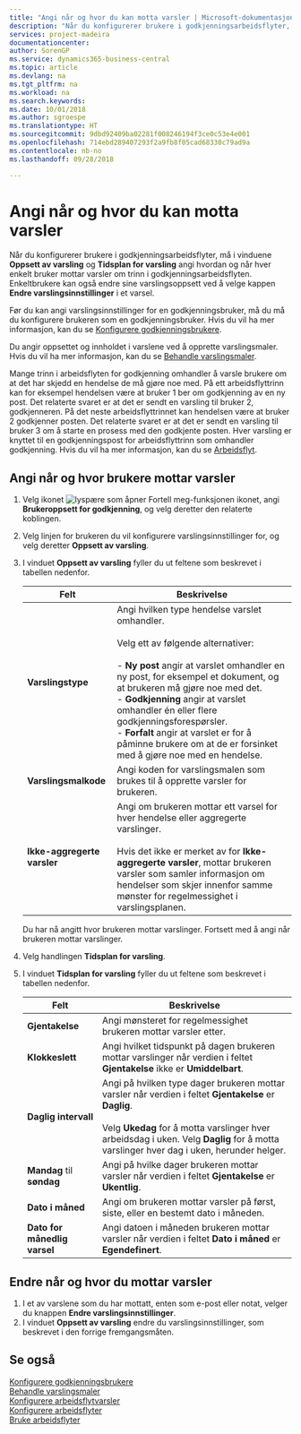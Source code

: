 ```yaml
---
title: "Angi når og hvor du kan motta varsler | Microsoft-dokumentasjon"
description: "Når du konfigurerer brukere i godkjenningsarbeidsflyter, må i vinduene Oppsett av varsling og Tidsplan for varsling angi hvordan og når hver enkelt bruker mottar varsler om trinn i godkjenningsarbeidsflyten. Enkeltbrukere kan også endre sine varslingsoppsett ved å velge kappen Endre varslingsinnstillinger i et varsel."
services: project-madeira
documentationcenter: 
author: SorenGP
ms.service: dynamics365-business-central
ms.topic: article
ms.devlang: na
ms.tgt_pltfrm: na
ms.workload: na
ms.search.keywords: 
ms.date: 10/01/2018
ms.author: sgroespe
ms.translationtype: HT
ms.sourcegitcommit: 9dbd92409ba02281f008246194f3ce0c53e4e001
ms.openlocfilehash: 714ebd289407293f2a9fb8f05cad68330c79ad9a
ms.contentlocale: nb-no
ms.lasthandoff: 09/28/2018

---
```

# <a name="specify-when-and-how-to-receive-notifications"></a>Angi når og hvor du kan motta varsler
Når du konfigurerer brukere i godkjenningsarbeidsflyter, må i vinduene **Oppsett av varsling** og **Tidsplan for varsling** angi hvordan og når hver enkelt bruker mottar varsler om trinn i godkjenningsarbeidsflyten. Enkeltbrukere kan også endre sine varslingsoppsett ved å velge kappen **Endre varslingsinnstillinger** i et varsel.  

 Før du kan angi varslingsinnstillinger for en godkjenningsbruker, må du må du konfigurere brukeren som en godkjenningsbruker. Hvis du vil ha mer informasjon, kan du se [Konfigurere godkjenningsbrukere](across-how-to-set-up-approval-users.md).  

 Du angir oppsettet og innholdet i varslene ved å opprette varslingsmaler. Hvis du vil ha mer informasjon, kan du se [Behandle varslingsmaler](across-how-to-manage-notification-templates.md).  

 Mange trinn i arbeidsflyten for godkjenning omhandler å varsle brukere om at det har skjedd en hendelse de må gjøre noe med. På ett arbeidsflyttrinn kan for eksempel hendelsen være at bruker 1 ber om godkjenning av en ny post. Det relaterte svaret er at det er sendt en varsling til bruker 2, godkjenneren. På det neste arbeidsflyttrinnet kan hendelsen være at bruker 2 godkjenner posten. Det relaterte svaret er at det er sendt en varsling til bruker 3 om å starte en prosess med den godkjente posten. Hver varsling er knyttet til en godkjenningspost for arbeidsflyttrinn som omhandler godkjenning. Hvis du vil ha mer informasjon, kan du se [Arbeidsflyt](across-workflow.md).  

## <a name="specify-when-and-how-users-receive-notifications"></a>Angi når og hvor brukere mottar varsler  

1.  Velg ikonet ![lyspære som åpner Fortell meg-funksjonen](media/ui-search/search_small.png "Fortell hva du vil gjøre") ikonet, angi **Brukeroppsett for godkjenning**, og velg deretter den relaterte koblingen.  
2.  Velg linjen for brukeren du vil konfigurere varslingsinnstillinger for, og velg deretter **Oppsett av varsling**.  
3.  I vinduet **Oppsett av varsling** fyller du ut feltene som beskrevet i tabellen nedenfor.  

    |Felt|Beskrivelse|  
    |---------------------------------|---------------------------------------|  
    |**Varslingstype**|Angi hvilken type hendelse varslet omhandler.<br /><br /> Velg ett av følgende alternativer:<br /><br /> -   **Ny post** angir at varslet omhandler en ny post, for eksempel et dokument, og at brukeren må gjøre noe med det.<br />-   **Godkjenning** angir at varslet omhandler én eller flere godkjenningsforespørsler.<br />-   **Forfalt** angir at varslet er for å påminne brukere om at de er forsinket med å gjøre noe med en hendelse.|  
    |**Varslingsmalkode**|Angi koden for varslingsmalen som brukes til å opprette varsler for brukeren.|  
    |**Ikke-aggregerte varsler**|Angi om brukeren mottar ett varsel for hver hendelse eller aggregerte varslinger.<br /><br /> Hvis det ikke er merket av for **Ikke-aggregerte varsler**, mottar brukeren varsler som samler informasjon om hendelser som skjer innenfor samme mønster for regelmessighet i varslingsplanen.|  

     Du har nå angitt hvor brukeren mottar varslinger. Fortsett med å angi når brukeren mottar varslinger.  

4.  Velg handlingen **Tidsplan for varsling**.  
5.  I vinduet **Tidsplan for varsling** fyller du ut feltene som beskrevet i tabellen nedenfor.  

    |Felt|Beskrivelse|  
    |---------------------------------|---------------------------------------|  
    |**Gjentakelse**|Angi mønsteret for regelmessighet brukeren mottar varsler etter.|  
    |**Klokkeslett**|Angi hvilket tidspunkt på dagen brukeren mottar varslinger når verdien i feltet **Gjentakelse** ikke er **Umiddelbart**.|  
    |**Daglig intervall**|Angi på hvilken type dager brukeren mottar varsler når verdien i feltet **Gjentakelse** er **Daglig**.<br /><br /> Velg **Ukedag** for å motta varslinger hver arbeidsdag i uken. Velg **Daglig** for å motta varslinger hver dag i uken, herunder helger.|  
    |**Mandag** til **søndag**|Angi på hvilke dager brukeren mottar varsler når verdien i feltet **Gjentakelse** er **Ukentlig**.|  
    |**Dato i måned**|Angi om brukeren mottar varsler på først, siste, eller en bestemt dato i måneden.|  
    |**Dato for månedlig varsel**|Angi datoen i måneden brukeren mottar varsler når verdien i feltet **Dato i måned** er **Egendefinert**.|  

## <a name="change-when-and-how-you-receive-notifications"></a>Endre når og hvor du mottar varsler  
1.  I et av varslene som du har mottatt, enten som e-post eller notat, velger du knappen **Endre varslingsinnstillinger**.  
2.  I vinduet **Oppsett av varsling** endre du varslingsinnstillinger, som beskrevet i den forrige fremgangsmåten.  

## <a name="see-also"></a>Se også  
 [Konfigurere godkjenningsbrukere](across-how-to-set-up-approval-users.md)   
 [Behandle varslingsmaler](across-how-to-manage-notification-templates.md)   
 [Konfigurere arbeidsflytvarsler](across-setting-up-workflow-notifications.md)   
 [Konfigurere arbeidsflyter](across-set-up-workflows.md)   
 [Bruke arbeidsflyter](across-use-workflows.md)

